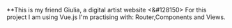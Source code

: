 **This is my friend Giulia, a digital artist website <&#128150>
For this project I am using Vue.js
I'm practising with: Router,Components and Views.
